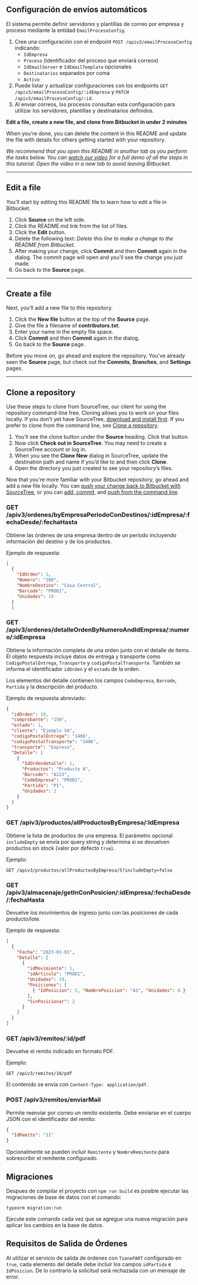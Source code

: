 ## Configuración de envíos automáticos

El sistema permite definir servidores y plantillas de correo por empresa y proceso mediante la entidad `EmailProcesoConfig`.

1. Cree una configuración con el endpoint `POST /apiv3/emailProcesoConfig` indicando:
   - `IdEmpresa`
   - `Proceso` (identificador del proceso que enviará correos)
   - `IdEmailServer` e `IdEmailTemplate` opcionales
   - `Destinatarios` separados por coma
   - `Activo`
2. Puede listar y actualizar configuraciones con los endpoints `GET /apiv3/emailProcesoConfig/:idEmpresa` y `PATCH /apiv3/emailProcesoConfig/:id`.
3. Al enviar correos, los procesos consultan esta configuración para utilizar los servidores, plantillas y destinatarios definidos.

**Edit a file, create a new file, and clone from Bitbucket in under 2 minutes**

When you're done, you can delete the content in this README and update the file with details for others getting started with your repository.

*We recommend that you open this README in another tab as you perform the tasks below. You can [watch our video](https://youtu.be/0ocf7u76WSo) for a full demo of all the steps in this tutorial. Open the video in a new tab to avoid leaving Bitbucket.*

---

## Edit a file

You’ll start by editing this README file to learn how to edit a file in Bitbucket.

1. Click **Source** on the left side.
2. Click the README.md link from the list of files.
3. Click the **Edit** button.
4. Delete the following text: *Delete this line to make a change to the README from Bitbucket.*
5. After making your change, click **Commit** and then **Commit** again in the dialog. The commit page will open and you’ll see the change you just made.
6. Go back to the **Source** page.

---

## Create a file

Next, you’ll add a new file to this repository.

1. Click the **New file** button at the top of the **Source** page.
2. Give the file a filename of **contributors.txt**.
3. Enter your name in the empty file space.
4. Click **Commit** and then **Commit** again in the dialog.
5. Go back to the **Source** page.

Before you move on, go ahead and explore the repository. You've already seen the **Source** page, but check out the **Commits**, **Branches**, and **Settings** pages.

---

## Clone a repository

Use these steps to clone from SourceTree, our client for using the repository command-line free. Cloning allows you to work on your files locally. If you don't yet have SourceTree, [download and install first](https://www.sourcetreeapp.com/). If you prefer to clone from the command line, see [Clone a repository](https://confluence.atlassian.com/x/4whODQ).

1. You’ll see the clone button under the **Source** heading. Click that button.
2. Now click **Check out in SourceTree**. You may need to create a SourceTree account or log in.
3. When you see the **Clone New** dialog in SourceTree, update the destination path and name if you’d like to and then click **Clone**.
4. Open the directory you just created to see your repository’s files.

Now that you're more familiar with your Bitbucket repository, go ahead and add a new file locally. You can [push your change back to Bitbucket with SourceTree](https://confluence.atlassian.com/x/iqyBMg), or you can [add, commit,](https://confluence.atlassian.com/x/8QhODQ) and [push from the command line](https://confluence.atlassian.com/x/NQ0zDQ).

### GET /apiv3/ordenes/byEmpresaPeriodoConDestinos/:idEmpresa/:fechaDesde/:fechaHasta

Obtiene las órdenes de una empresa dentro de un período incluyendo información del destino y de los productos.

Ejemplo de respuesta:

```json
[
  {
    "IdOrden": 1,
    "Numero": "100",
    "NombreDestino": "Casa Central",
    "Barcode": "PROD1",
    "Unidades": 10
  }
  ]
```

### GET /apiv3/ordenes/detalleOrdenByNumeroAndIdEmpresa/:numero/:idEmpresa

Obtiene la información completa de una orden junto con el detalle de ítems. El
objeto respuesta incluye datos de entrega y transporte como `CodigoPostalEntrega`,
`Transporte` y `codigoPostalTransporte`. También se informa el identificador
`idOrden` y el `estado` de la orden.

Los elementos del detalle contienen los campos `CodeEmpresa`, `Barcode`,
`Partida` y la descripción del producto.

Ejemplo de respuesta abreviado:

```json
{
  "idOrden": 10,
  "comprobante": "150",
  "estado": 1,
  "cliente": "Ejemplo SA",
  "codigoPostalEntrega": "1406",
  "codigoPostalTransporte": "1406",
  "transporte": "Expreso",
  "Detalle": [
    {
      "IdOrdendetalle": 1,
      "Productos": "Producto A",
      "Barcode": "A123",
      "CodeEmpresa": "PROD1",
      "Partida": "P1",
      "Unidades": 2
    }
  ]
}
```


### GET /apiv3/productos/allProductosByEmpresa/:IdEmpresa

Obtiene la lista de productos de una empresa. El parámetro opcional `includeEmpty` se envía por query string y determina si se devuelven productos sin stock (valor por defecto `true`).

Ejemplo:

```
GET /apiv3/productos/allProductosByEmpresa/5?includeEmpty=false
```

### GET /apiv3/almacenaje/getInConPosicion/:idEmpresa/:fechaDesde/:fechaHasta

Devuelve los movimientos de ingreso junto con las posiciones de cada producto/lote.

Ejemplo de respuesta:

```json
[
  {
    "Fecha": "2023-01-01",
    "Detalle": [
      {
        "idMovimiento": 1,
        "idArticulo": "PROD1",
        "Unidades": 10,
        "Posiciones": [
          { "IdPosicion": 5, "NombrePosicion": "A1", "Unidades": 8 }
        ],
        "SinPosicionar": 2
      }
    ]
  }
]
```

### GET /apiv3/remitos/:id/pdf

Devuelve el remito indicado en formato PDF.

Ejemplo:

```
GET /apiv3/remitos/10/pdf
```

El contenido se envía con `Content-Type: application/pdf`.

### POST /apiv3/remitos/enviarMail

Permite reenviar por correo un remito existente. Debe enviarse en el cuerpo JSON
con el identificador del remito:

```json
{
  "IdRemito": "11"
}
```

Opcionalmente se pueden incluir `Remitente` y `NombreRemitente` para
sobrescribir el remitente configurado.

## Migraciones

Despues de compilar el proyecto con `npm run build` es posible ejecutar las migraciones de base de datos con el comando:

```
typeorm migration:run
```

Ejecute este comando cada vez que se agregue una nueva migración para aplicar los cambios en la base de datos.

## Requisitos de Salida de Órdenes

Al utilizar el servicio de salida de órdenes con `TienePART` configurado en `true`, cada elemento del detalle debe incluir los campos `idPartida` e `IdPosicion`. De lo contrario la solicitud será rechazada con un mensaje de error.

